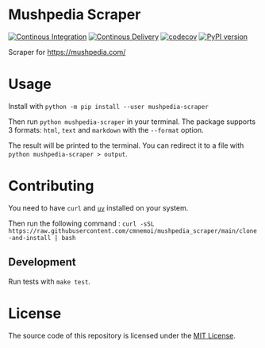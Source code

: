 # Mushpedia Scraper

[![Continous Integration](https://github.com/cmnemoi/mushpedia_scraper/actions/workflows/ci.yaml/badge.svg)](https://github.com/cmnemoi/mushpedia_scraper/actions/workflows/ci.yaml) 
[![Continous Delivery](https://github.com/cmnemoi/mushpedia_scraper/actions/workflows/publish_to_pypi.yaml/badge.svg)](https://github.com/cmnemoi/mushpedia_scraper/actions/workflows/publish_to_pypi.yaml)
[![codecov](https://codecov.io/gh/cmnemoi/mushpedia_scraper/graph/badge.svg?token=FLAARH38AG)](https://codecov.io/gh/cmnemoi/mushpedia_scraper)
[![PyPI version](https://badge.fury.io/py/mushpedia-scraper.svg)](https://badge.fury.io/py/mushpedia-scraper)

Scraper for https://mushpedia.com/

# Usage

Install with `python -m pip install --user mushpedia-scraper`

Then run `python mushpedia-scraper` in your terminal. The package supports 3 formats: `html`, `text` and `markdown` with the `--format` option.

The result will be printed to the terminal. You can redirect it to a file with `python mushpedia-scraper > output`.

# Contributing

You need to have `curl` and [`uv`](https://docs.astral.sh/uv/getting-started/installation/) installed on your system.

Then run the following command : `curl -sSL https://raw.githubusercontent.com/cmnemoi/mushpedia_scraper/main/clone-and-install | bash`

## Development

Run tests with `make test`.

# License

The source code of this repository is licensed under the [MIT License](LICENSE).